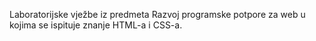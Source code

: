 Laboratorijske vježbe iz predmeta Razvoj programske potpore za web u kojima se ispituje znanje HTML-a i CSS-a. 
